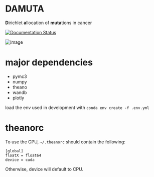 # DAMUTA
**D**irichlet **a**llocation of **muta**tions in cancer 

[![Documentation Status](https://readthedocs.org/projects/damuta/badge/?version=latest)](https://damuta.readthedocs.io/en/latest/?badge=latest)
      

![image](https://user-images.githubusercontent.com/23587234/140100948-98f10395-2bdb-4cf5-ac8b-fd66396d8d7f.png)


# major dependencies 

* pymc3
* numpy
* theano
* wandb
* plotly

load the env used in development with `conda env create -f .env.yml`

# theanorc

To use the GPU, `~/.theanorc` should contain the following:

```
[global]
floatX = float64
device = cuda
```

Otherwise, device will default to CPU. 

